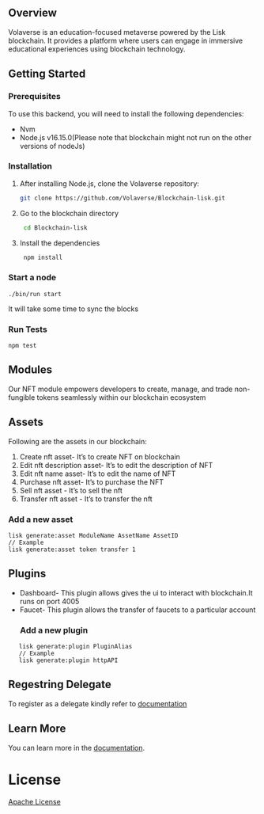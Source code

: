 ## Overview

Volaverse is an education-focused metaverse powered by the Lisk blockchain. It provides a platform where users can engage in immersive educational experiences using blockchain technology.

## Getting Started

### Prerequisites

To use this backend, you will need to install the following dependencies:

- Nvm
- Node.js v16.15.0(Please note that blockchain might not run on the other versions of nodeJs)

### Installation

1. After installing Node.js, clone the Volaverse repository:

   ```sh
   git clone https://github.com/Volaverse/Blockchain-lisk.git
2. Go to the blockchain directory
   ```sh
    cd Blockchain-lisk
2. Install the dependencies
   ```sh
    npm install

### Start a node

```
./bin/run start
```
It will take some time to sync the blocks
### Run Tests

```
npm test
```

## Modules
Our NFT module empowers developers to create, manage, and trade non-fungible tokens seamlessly within our blockchain ecosystem

## Assets
Following are the assets in our blockchain:

1. Create nft asset- It’s to create NFT on blockchain
2. Edit nft description asset- It’s to edit the description of NFT
3. Edit nft name asset- It’s to edit the name of NFT
4. Purchase nft asset- It’s to purchase the NFT
5. Sell nft asset - It’s to sell the nft 
6. Transfer nft asset - It’s to transfer the nft

 ### Add a new asset

```
lisk generate:asset ModuleName AssetName AssetID
// Example
lisk generate:asset token transfer 1
```

## Plugins
- Dashboard- This plugin allows gives the ui to interact with blockchain.It runs on port 4005
- Faucet- This plugin allows the transfer of faucets to a particular account
   ### Add a new plugin
```
   lisk generate:plugin PluginAlias
   // Example
   lisk generate:plugin httpAPI
```
## Regestring Delegate
To register as a delegate kindly refer to [documentation](https://lisk.com/documentation/run-blockchain/forging.html#registering-a-delegate)
## Learn More

You can learn more in the [documentation](https://lisk.io/documentation/lisk-sdk/index.html).

# License
[Apache License](LICENSE)

